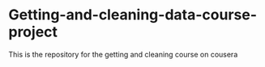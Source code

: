 # Getting-and-cleaning-data-course-project
This is the repository for the getting and cleaning course on cousera
